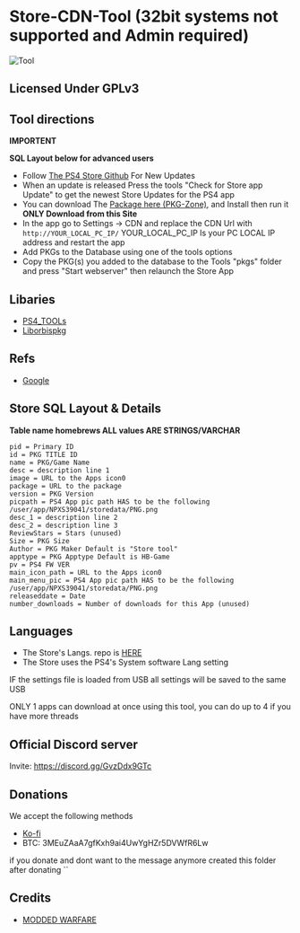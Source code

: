 # Store-CDN-Tool (32bit systems not supported and Admin required)

![Tool](https://github.com/LightningMods/Store-CDN-Tool/tool.png?raw=true "CDN Tool")


## Licensed Under GPLv3

## Tool directions

**IMPORTENT**

**SQL Layout below for advanced users**

- Follow [The PS4 Store Github](https://github.com/LightningMods/PS4-Store/releases) For New Updates
- When an update is released Press the tools "Check for Store app Update" to get the newest Store Updates for the PS4 app
- You can download The [Package here (PKG-Zone)](https://pkg-zone.com/Store-R2.pkg), and Install then run it **ONLY Download from this Site**
- In the app go to Settings -> CDN and replace the CDN Url with `http://YOUR_LOCAL_PC_IP/` YOUR_LOCAL_PC_IP Is your PC LOCAL IP address and restart the app
- Add PKGs to the Database using one of the tools options
- Copy the PKG(s) you added to the database to the Tools "pkgs" folder and press "Start webserver" then relaunch the Store App

## Libaries


- [PS4_TOOLs](https://github.com/xXxTheDarkprogramerxXx/PS4_Tools/tree/master/PS4_Tools) 
- [Liborbispkg](https://github.com/maxton/LibOrbisPkg) 
## Refs
- [Google](google.com) 


 
## Store SQL Layout & Details

**Table name homebrews ALL values ARE STRINGS/VARCHAR**

```
pid = Primary ID
id = PKG TITLE ID
name = PKG/Game Name
desc = description line 1
image = URL to the Apps icon0
package = URL to the package
version = PKG Version
picpath = PS4 App pic path HAS to be the following /user/app/NPXS39041/storedata/PNG.png
desc_1 = description line 2
desc_2 = description line 3
ReviewStars = Stars (unused)
Size = PKG Size
Author = PKG Maker Default is "Store tool"
apptype = PKG Apptype Default is HB-Game
pv = PS4 FW VER
main_icon_path = URL to the Apps icon0
main_menu_pic = PS4 App pic path HAS to be the following /user/app/NPXS39041/storedata/PNG.png
releaseddate = Date 
number_downloads = Number of downloads for this App (unused)
```

## Languages

- The Store's Langs. repo is [HERE](https://github.com/LightningMods/Store-Languages)
- The Store uses the PS4's System software Lang setting


IF the settings file is loaded from USB all settings will be saved to the same USB

ONLY 1 apps can download at once using this tool, you can do up to 4 if you have more threads

## Official Discord server

Invite: https://discord.gg/GvzDdx9GTc

## Donations

We accept the following methods

- [Ko-fi](https://ko-fi.com/lightningmods)
- BTC: 3MEuZAaA7gfKxh9ai4UwYgHZr5DVWfR6Lw

if you donate and dont want to the message anymore created this folder after donating ``

## Credits

- [MODDED WARFARE](https://twitter.com/MODDED_WARFARE)


